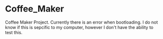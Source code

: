 # Coffee_Maker
 
Coffee Maker Project.
Currently there is an error when bootloading. I do not know if this is sepcific to my computer, however I don't have the ability to test this.